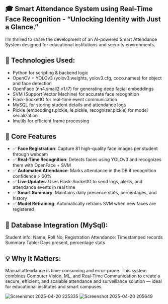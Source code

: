 ## 🎓 Smart Attendance System using Real-Time Face Recognition - “Unlocking Identity with Just a Glance.”
 
I’m thrilled to share the development of an AI-powered Smart Attendance System designed for educational institutions and security environments.

## 🔧 Technologies Used:
- Python for scripting & backend logic
- OpenCV + YOLOv3 (yolov3.weights, yolov3.cfg, coco.names) for object and face detection
- OpenFace (nn4.small2.v1.t7) for generating deep facial embeddings
- SVM (Support Vector Machine) for accurate face recognition
- Flask-SocketIO for real-time event communication
- MySQL for storing student details and attendance logs
- Pickle (embeddings.pickle, le.pickle, recognizer.pickle) for model serialization
- Imutils for efficient frame processing


 ## 🧠 Core Features

- ✅ **Face Registration**: Capture 81 high-quality face images per student through webcam  
- ✅ **Real-Time Recognition**: Detects faces using YOLOv3 and recognizes them with OpenFace + SVM  
- ✅ **Automated Attendance**: Marks attendance in the DB if recognition confidence > 60%  
- ✅ **Live Updates**: Uses Flask-SocketIO to send logs, alerts, and attendance events in real time  
- ✅ **Smart Summary**: Maintains daily presence stats, percentages, and history  
- ✅ **Model Retraining**: Automatically retrains SVM when new faces are registered  


## 📂 Database Integration (MySql):
Student info: Name, Roll No, Registration
Attendance: Timestamped records
Summary Table: Days present, percentage stats


## 💡 Why It Matters:
 Manual attendance is time-consuming and error-prone. This system combines Computer Vision, ML, and Real-Time Communication to create a secure, efficient, and scalable attendance and surveillance solution — ideal for educational institutes and smart campuses.

 ![Screenshot 2025-04-20 225335](https://github.com/user-attachments/assets/78e6b9cf-5f0a-40f9-8395-c35027eb5754) ![Screenshot 2025-04-20 205649](https://github.com/user-attachments/assets/e12381f9-a3c5-415e-b45f-dc7d910dccf9)

